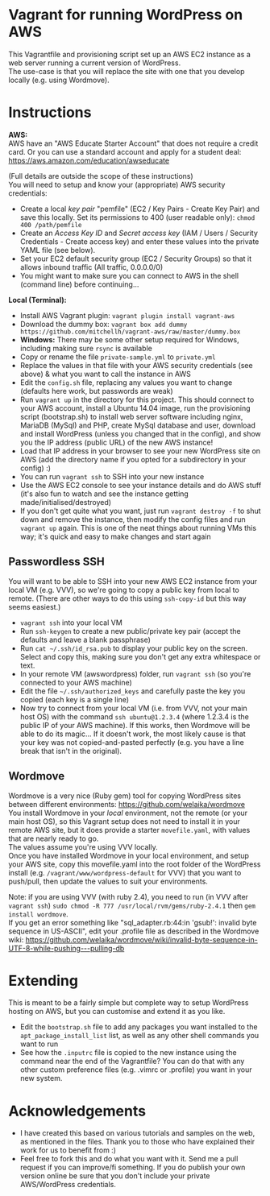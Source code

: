 # Vagrant for running WordPress on AWS

This Vagrantfile and provisioning script set up an AWS EC2 instance as a web server running a current version of WordPress.  
The use-case is that you will replace the site with one that you develop locally (e.g. using Wordmove).

Instructions
============

**AWS:**  
AWS have an "AWS Educate Starter Account" that does not require a credit card. Or you can use a standard account and apply for a student deal: https://aws.amazon.com/education/awseducate  

(Full details are outside the scope of these instructions)  
You will need to setup and know your (appropriate) AWS security credentials:  


* Create a local *key pair* "pemfile" (EC2 / Key Pairs - Create Key Pair) and save this locally. Set its permissions to 400 (user readable only): `chmod 400 /path/pemfile`
* Create an *Access Key ID* and *Secret access key* (IAM / Users / Security Credentials - Create access key) and enter these values into the private YAML file (see below).
* Set your EC2 default security group (EC2 / Security Groups) so that it allows inbound traffic (All traffic, 0.0.0.0/0)
* You might want to make sure you can connect to AWS in the shell (command line) before continuing...

**Local (Terminal):**
* Install AWS Vagrant plugin: `vagrant plugin install vagrant-aws`
* Download the dummy box: `vagrant box add dummy https://github.com/mitchellh/vagrant-aws/raw/master/dummy.box`
* **Windows:** There may be some other setup required for Windows, including making sure `rsync` is available
* Copy or rename the file `private-sample.yml` to `private.yml`
* Replace the values in that file with your AWS security credentials (see above) & what you want to call the instance in AWS
* Edit the `config.sh` file, replacing any values you want to change (defaults here work, but passwords are weak)
* Run `vagrant up` in the directory for this project. This should connect to your AWS account, install a Ubuntu 14.04 image, run the provisioning script (bootstrap.sh) to install web server software including nginx, MariaDB (MySql) and PHP, create MySql database and user, download and install WordPress (unless you changed that in the config), and show you the IP address (public URL) of the new AWS instance!
* Load that IP address in your browser to see your new WordPress site on AWS (add the directory name if you opted for a subdirectory in your config) :)
* You can run `vagrant ssh` to SSH into your new instance
* Use the AWS EC2 console to see your instance details and do AWS stuff (it's also fun to watch and see the instance getting made/initialised/destroyed)
* If you don't get quite what you want, just run `vagrant destroy -f` to shut down and remove the instance, then modify the config files and run `vagrant up` again.  This is one of the neat things about running VMs this way; it's quick and easy to make changes and start again

Passwordless SSH
----------------

You will want to be able to SSH into your new AWS EC2 instance from your local VM (e.g. VVV), so we're going to copy a public key from local to remote. (There are other ways to do this using `ssh-copy-id` but this way seems easiest.)

* `vagrant ssh` into your local VM
* Run `ssh-keygen` to create a new public/private key pair (accept the defaults and leave a blank passphrase)
* Run `cat ~/.ssh/id_rsa.pub` to display your public key on the screen. Select and copy this, making sure you don't get any extra whitespace or text.
* In your remote VM (awswordpress) folder, run `vagrant ssh` (so you're connected to your AWS machine)
* Edit the file `~/.ssh/authorized_keys` and carefully paste the key you copied (each key is a single line)
* Now try to connect from your local VM (i.e. from VVV, not your main host OS) with the command `ssh ubuntu@1.2.3.4` (where 1.2.3.4 is the public IP of your AWS machine). If this works, then Wordmove will be able to do its magic... If it doesn't work, the most likely cause is that your key was not copied-and-pasted perfectly (e.g. you have a line break that isn't in the original).

Wordmove
--------

Wordmove is a very nice (Ruby gem) tool for copying WordPress sites between different environments:  https://github.com/welaika/wordmove  
You install Wordmove in your _local_ environment, not the remote (or your main host OS), so this Vagrant setup does not need to install it in your remote AWS site, but it does provide a starter `movefile.yaml`, with values that are nearly ready to go.  
The values assume you're using VVV locally.  
Once you have installed Wordmove in your local environment, and setup your AWS site, copy this movefile.yaml into the root folder of the WordPress install (e.g. `/vagrant/www/wordpress-default` for VVV) that you want to push/pull, then update the values to suit your environments.

Note: if you are using VVV (with ruby 2.4), you need to run (in VVV after `vagrant ssh`) `sudo chmod -R 777 /usr/local/rvm/gems/ruby-2.4.1` then `gem install wordmove`.  
If you get an error something like "sql_adapter.rb:44:in 'gsub!': invalid byte sequence in US-ASCII", edit your .profile file as described in the Wordmove wiki: https://github.com/welaika/wordmove/wiki/invalid-byte-sequence-in-UTF-8-while-pushing---pulling-db

Extending
=========

This is meant to be a fairly simple but complete way to setup WordPress hosting on AWS, but you can customise and extend it as you like.  

* Edit the `bootstrap.sh` file to add any packages you want installed to the `apt_package_install_list` list, as well as any other shell commands you want to run
* See how the `.inputrc` file is copied to the new instance using the command near the end of the Vagrantfile?  You can do that with any other custom preference files (e.g. .vimrc or .profile) you want in your new system.

Acknowledgements
================

* I have created this based on various tutorials and samples on the web, as mentioned in the files. Thank you to those who have explained their work for us to benefit from :)
* Feel free to fork this and do what you want with it. Send me a pull request if you can improve/fi something. If you do publish your own version online be sure that you don't include your private AWS/WordPress credentials.
